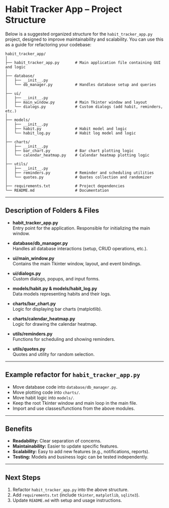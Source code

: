 # Habit Tracker App – Project Structure

Below is a suggested organized structure for the `habit_tracker_app.py` project, designed to improve maintainability and scalability. You can use this as a guide for refactoring your codebase:

```
habit_tracker_app/
│
├── habit_tracker_app.py       # Main application file containing GUI and logic
│
├── database/
│   ├── __init__.py
│   └── db_manager.py          # Handles database setup and queries
│
├── ui/
│   ├── __init__.py
│   ├── main_window.py         # Main Tkinter window and layout
│   └── dialogs.py             # Custom dialogs (add habit, reminders, etc.)
│
├── models/
│   ├── __init__.py
│   ├── habit.py               # Habit model and logic
│   └── habit_log.py           # Habit log model and logic
│
├── charts/
│   ├── __init__.py
│   ├── bar_chart.py           # Bar chart plotting logic
│   └── calendar_heatmap.py    # Calendar heatmap plotting logic
│
├── utils/
│   ├── __init__.py
│   ├── reminders.py           # Reminder and scheduling utilities
│   └── quotes.py              # Quotes collection and randomizer
│
├── requirements.txt           # Project dependencies
└── README.md                  # Documentation
```

---

## Description of Folders & Files

- **habit_tracker_app.py**  
  Entry point for the application. Responsible for initializing the main window.

- **database/db_manager.py**  
  Handles all database interactions (setup, CRUD operations, etc.).

- **ui/main_window.py**  
  Contains the main Tkinter window, layout, and event bindings.

- **ui/dialogs.py**  
  Custom dialogs, popups, and input forms.

- **models/habit.py & models/habit_log.py**  
  Data models representing habits and their logs.

- **charts/bar_chart.py**  
  Logic for displaying bar charts (matplotlib).

- **charts/calendar_heatmap.py**  
  Logic for drawing the calendar heatmap.

- **utils/reminders.py**  
  Functions for scheduling and showing reminders.

- **utils/quotes.py**  
  Quotes and utility for random selection.

---

## Example refactor for `habit_tracker_app.py`

- Move database code into `database/db_manager.py`.
- Move plotting code into `charts/`.
- Move habit logic into `models/`.
- Keep the root Tkinter window and main loop in the main file.
- Import and use classes/functions from the above modules.

---

## Benefits

- **Readability:** Clear separation of concerns.
- **Maintainability:** Easier to update specific features.
- **Scalability:** Easy to add new features (e.g., notifications, reports).
- **Testing:** Models and business logic can be tested independently.

---

## Next Steps

1. Refactor `habit_tracker_app.py` into the above structure.
2. Add `requirements.txt` (include `tkinter`, `matplotlib`, `sqlite3`).
3. Update `README.md` with setup and usage instructions.
